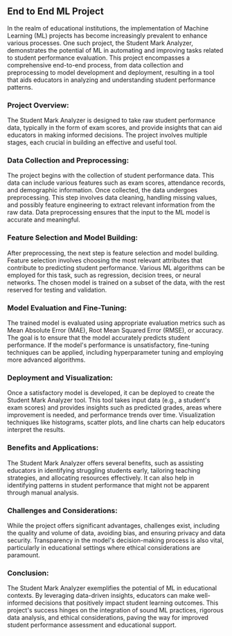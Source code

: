 ## End to End ML Project 
In the realm of educational institutions, the implementation of Machine Learning (ML) projects has become increasingly prevalent to enhance various processes. One such project, the Student Mark Analyzer, demonstrates the potential of ML in automating and improving tasks related to student performance evaluation. This project encompasses a comprehensive end-to-end process, from data collection and preprocessing to model development and deployment, resulting in a tool that aids educators in analyzing and understanding student performance patterns.

### Project Overview:

The Student Mark Analyzer is designed to take raw student performance data, typically in the form of exam scores, and provide insights that can aid educators in making informed decisions. The project involves multiple stages, each crucial in building an effective and useful tool.

### Data Collection and Preprocessing:
The project begins with the collection of student performance data. This data can include various features such as exam scores, attendance records, and demographic information. Once collected, the data undergoes preprocessing. This step involves data cleaning, handling missing values, and possibly feature engineering to extract relevant information from the raw data. Data preprocessing ensures that the input to the ML model is accurate and meaningful.

### Feature Selection and Model Building:
After preprocessing, the next step is feature selection and model building. Feature selection involves choosing the most relevant attributes that contribute to predicting student performance. Various ML algorithms can be employed for this task, such as regression, decision trees, or neural networks. The chosen model is trained on a subset of the data, with the rest reserved for testing and validation.

### Model Evaluation and Fine-Tuning:
The trained model is evaluated using appropriate evaluation metrics such as Mean Absolute Error (MAE), Root Mean Squared Error (RMSE), or accuracy. The goal is to ensure that the model accurately predicts student performance. If the model's performance is unsatisfactory, fine-tuning techniques can be applied, including hyperparameter tuning and employing more advanced algorithms.

### Deployment and Visualization:
Once a satisfactory model is developed, it can be deployed to create the Student Mark Analyzer tool. This tool takes input data (e.g., a student's exam scores) and provides insights such as predicted grades, areas where improvement is needed, and performance trends over time. Visualization techniques like histograms, scatter plots, and line charts can help educators interpret the results.

### Benefits and Applications:
The Student Mark Analyzer offers several benefits, such as assisting educators in identifying struggling students early, tailoring teaching strategies, and allocating resources effectively. It can also help in identifying patterns in student performance that might not be apparent through manual analysis.

### Challenges and Considerations:
While the project offers significant advantages, challenges exist, including the quality and volume of data, avoiding bias, and ensuring privacy and data security. Transparency in the model's decision-making process is also vital, particularly in educational settings where ethical considerations are paramount.

### Conclusion:
The Student Mark Analyzer exemplifies the potential of ML in educational contexts. By leveraging data-driven insights, educators can make well-informed decisions that positively impact student learning outcomes. This project's success hinges on the integration of sound ML practices, rigorous data analysis, and ethical considerations, paving the way for improved student performance assessment and educational support.
